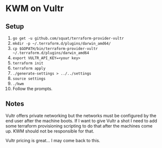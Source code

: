 # KWM on Vultr

## Setup
1. `go get -u github.com/squat/terraform-provider-vultr`
2. `mkdir -p ~/.terraform.d/plugins/darwin_amd64/`
3. `cp $GOPATH/bin/terraform-provider-vultr ~/.terraform.d/plugins/darwin_amd64`
4. `export VULTR_API_KEY=<your key>`
5. `terraform init`
6. `terraform apply`
7. `./generate-settings > ../../settings`
7. `source settings`
8. `./kwm`
9. Follow the prompts.

## Notes
Vultr offers private networking but the networks must be configured by the end
user after the machine boots. If I want to give Vultr a shot I need to add some
terraform provisioning scripting to do that after the machines come up. KWM
should not be responsible for that.

Vultr pricing is great... I may come back to this.
